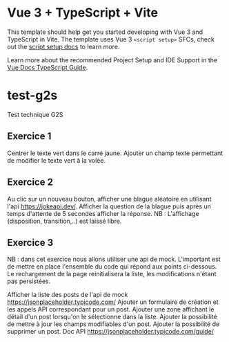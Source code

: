 # Vue 3 + TypeScript + Vite

This template should help get you started developing with Vue 3 and TypeScript in Vite. The template uses Vue 3 `<script setup>` SFCs, check out the [script setup docs](https://v3.vuejs.org/api/sfc-script-setup.html#sfc-script-setup) to learn more.

Learn more about the recommended Project Setup and IDE Support in the [Vue Docs TypeScript Guide](https://vuejs.org/guide/typescript/overview.html#project-setup).


# test-g2s

Test technique G2S

## Exercice 1

Centrer le texte vert dans le carré jaune.
Ajouter un champ texte permettant de modifier le texte vert à la volée.

## Exercice 2

Au clic sur un nouveau bouton, afficher une blague aléatoire en utilisant l'api https://jokeapi.dev/.
Afficher la question de la blague puis après un temps d'attente de 5 secondes afficher la réponse.
NB : L'affichage (disposition, transition,..) est laissé libre.

## Exercice 3

NB : dans cet exercice nous allons utiliser une api de mock. L'important est de mettre en place l'ensemble du code qui répond aux points ci-dessous. Le rechargement de la page reinitialisera la liste, les modifications n'étant pas persistées.

Afficher la liste des posts de l'api de mock https://jsonplaceholder.typicode.com/
Ajouter un formulaire de création et les appels API correspondant pour un post.
Ajouter une zone affichant le détail d'un post lorsqu'on le sélectionne dans la liste.
Ajouter la possibilité de mettre à jour les champs modifiables d'un post.
Ajouter la possibilité de supprimer un post.
Doc API https://jsonplaceholder.typicode.com/guide/
